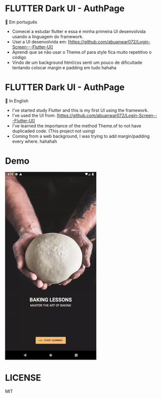 # FLUTTER Dark UI - AuthPage
:cake: Em português
- Comecei a estudar flutter e essa é minha primeira UI desenvolvida usando a linguagem do framework.
- Usei a UI desenvolvida em: [https://github.com/abuanwar072/Login-Screen---Flutter-UI]
- Aprendi que se não usar o Theme.of para style fica muito repetitivo o código
- Vindo de um background html/css senti um pouco de dificultade tentando colocar margin e padding em tudo hahaha

# FLUTTER  Dark UI - AuthPage
:cake: In English
- I've started study Flutter and this is my first UI using the framework.
- I've used the UI from: [https://github.com/abuanwar072/Login-Screen---Flutter-UI]
- I've learned the importance of the method Theme.of to not have duplicaded code. (This project not using)
- Coming from a web background, I was trying to add margin/padding every where. hahahah

# Demo

![Screenshot 1](auth-ui.gif)


# LICENSE
MIT
